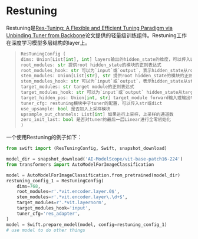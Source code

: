 # Restuning

Restuning是[Res-Tuning: A Flexible and Efficient Tuning Paradigm via Unbinding Tuner from Backbone]()论文提供的轻量级训练组件。Restuning工作在深度学习模型多层结构的layer上。

>```python
>ResTuningConfig (
>dims: Union[List[int], int] layers输出的hidden_state的维度，可以传入List以适配上采样或下采样
>root_modules: str 提供root hidden_state的模块的正则表达式
>root_modules_hook: str 可以为`input`或`output`，表示hidden_state从root_module的输入或输出中取到
>stem_modules: Union[List[str], str 提供root hidden_state的模块的正则表达式（str）或完整module路径（List）
>stem_modules_hook: str 可以为`input`或`output`，表示hidden_state从stem_module的输入或输出中取到
>target_modules: str target module的正则表达式
>target_modules_hook: str 可以为`input`或`output` hidden_state从target_module的输入或输出中取到
>target_hidden_pos: Union[int, str] target_module forward输入或输出中hidden_state的index
>tuner_cfg: restuning模块中子tuner的配置，可以传入str或dict
>use_upsample: bool 是否加入上采样模块
>upsample_out_channels: List[int] 如果进行上采样，上采样的通道数
>zero_init_last: bool 是否对tuner的最后一层Linear进行全零初始化
>)
>```

一个使用Restuning的例子如下：

```python
from swift import (ResTuningConfig, Swift, snapshot_download)

model_dir = snapshot_download('AI-ModelScope/vit-base-patch16-224')
from transformers import AutoModelForImageClassification

model = AutoModelForImageClassification.from_pretrained(model_dir)
restuning_config_1 = ResTuningConfig(
    dims=768,
    root_modules=r'.*vit.encoder.layer.0$',
    stem_modules=r'.*vit.encoder.layer\.\d+$',
    target_modules=r'.*vit.layernorm',
    target_modules_hook='input',
    tuner_cfg='res_adapter',
)
model = Swift.prepare_model(model, config=restuning_config_1)
# use model to do other things
```

